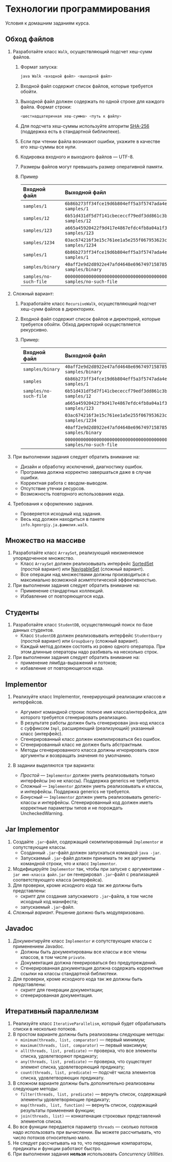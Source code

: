 # Технологии программирования

Условия к домашним заданиям курса.

## Обход файлов

1. Разработайте класс `Walk`, осуществляющий подсчет хеш-сумм файлов.
    1. Формат запуска:

        ```bash
        java Walk <входной файл> <выходной файл>
        ```

    2. Входной файл содержит список файлов, которые требуется обойти.
    3. Выходной файл должен содержать по одной строке для каждого файла. Формат строки:

        ```bash
        <шестнадцатеричная хеш-сумма> <путь к файлу>
        ```

    4. Для подсчета хеш-суммы используйте алгоритм [SHA-256](https://en.wikipedia.org/wiki/SHA-256) (поддержка есть в стандартной библиотеке).
    5. Если при чтении файла возникают ошибки, укажите в качестве его хеш-суммы все нули.
    6. Кодировка входного и выходного файлов — UTF-8.
    7. Размеры файлов могут превышать размер оперативной памяти.
    8. Пример

        | Входной файл           | Выходной файл                                                                           |
        |:-----------------------|:----------------------------------------------------------------------------------------|
        | `samples/1`            | `6b86b273ff34fce19d6b804eff5a3f5747ada4eaa22f1d49c01e52ddb7875b4b samples/1`            |
        | `samples/12`           | `6b51d431df5d7f141cbececcf79edf3dd861c3b4069f0b11661a3eefacbba918 samples/12`           |
        | `samples/123`          | `a665a45920422f9d417e4867efdc4fb8a04a1f3fff1fa07e998e86f7f7a27ae3 samples/123`          |
        | `samples/1234`         | `03ac674216f3e15c761ee1a5e255f067953623c8b388b4459e13f978d7c846f4 samples/1234`         |
        | `samples/1`            | `6b86b273ff34fce19d6b804eff5a3f5747ada4eaa22f1d49c01e52ddb7875b4b samples/1`            |
        | `samples/binary`       | `40aff2e9d2d8922e47afd4648e6967497158785fbd1da870e7110266bf944880 samples/binary`       |
        | `samples/no-such-file` | `0000000000000000000000000000000000000000000000000000000000000000 samples/no-such-file` |

2. Сложный вариант:
    1. Разработайте класс `RecursiveWalk`, осуществляющий подсчет хеш-сумм файлов в директориях.
    2. Входной файл содержит список файлов и директорий, которые требуется обойти. Обход директорий осуществляется рекурсивно.
    3. Пример:

        | Входной файл           | Выходной файл                                                                           |
        |:-----------------------|:----------------------------------------------------------------------------------------|
        | `samples/binary`       | `40aff2e9d2d8922e47afd4648e6967497158785fbd1da870e7110266bf944880 samples/binary`       |
        | `samples`              | `6b86b273ff34fce19d6b804eff5a3f5747ada4eaa22f1d49c01e52ddb7875b4b samples/1`            |
        | `samples/no-such-file` | `6b51d431df5d7f141cbececcf79edf3dd861c3b4069f0b11661a3eefacbba918 samples/12`           |
        |                        | `a665a45920422f9d417e4867efdc4fb8a04a1f3fff1fa07e998e86f7f7a27ae3 samples/123`          |
        |                        | `03ac674216f3e15c761ee1a5e255f067953623c8b388b4459e13f978d7c846f4 samples/1234`         |
        |                        | `40aff2e9d2d8922e47afd4648e6967497158785fbd1da870e7110266bf944880 samples/binary`       |
        |                        | `0000000000000000000000000000000000000000000000000000000000000000 samples/no-such-file` |

3. При выполнении задания следует обратить внимание на:
    * Дизайн и обработку исключений, диагностику ошибок.
    * Программа должна корректно завершаться даже в случае ошибки.
    * Корректная работа с вводом-выводом.
    * Отсутствие утечки ресурсов.
    * Возможность повторного использования кода.
4. Требования к оформлению задания.
    * Проверяется исходный код задания.
    * Весь код должен находиться в пакете `info.kgeorgiy.ja.фамилия.walk`.

## Множество на массиве

1. Разработайте класс `ArraySet`, реализующий неизменяемое упорядоченное множество.
    * Класс `ArraySet` должен реализовывать интерфейс [SortedSet](https://docs.oracle.com/en/java/javase/19/docs/api/java.base/java/util/SortedSet.html) (простой вариант) или [NavigableSet](https://docs.oracle.com/en/java/javase/19/docs/api/java.base/java/util/NavigableSet.html) (сложный вариант).
    * Все операции над множествами должны производиться с максимально возможной асимптотической эффективностью.
2. При выполнении задания следует обратить внимание на:
    * Применение стандартных коллекций.
    * Избавление от повторяющегося кода.

## Студенты

1. Разработайте класс `StudentDB`, осуществляющий поиск по базе данных студентов.
    * Класс `StudentDB` должен реализовывать интерфейс `StudentQuery` (простой вариант) или `GroupQuery` (сложный вариант).
    * Каждый метод должен состоять из ровно одного оператора. При этом длинные операторы надо разбивать на несколько строк.
2. При выполнении задания следует обратить внимание на:
    * применение лямбда-выражений и потоков;
    * избавление от повторяющегося кода.

## Implementor

1. Реализуйте класс Implementor, генерирующий реализации классов и интерфейсов.
    * Аргумент командной строки: полное имя класса/интерфейса, для которого требуется сгенерировать реализацию.
    * В результате работы должен быть сгенерирован java-код класса с суффиксом `Impl`, расширяющий (реализующий) указанный класс (интерфейс).
    * Сгенерированный класс должен компилироваться без ошибок.
    * Сгенерированный класс не должен быть абстрактным.
    * Методы сгенерированного класса должны игнорировать свои аргументы и возвращать значения по умолчанию.

2. В задании выделяются три варианта:
    * *Простой* — `Implementor` должен уметь реализовывать только интерфейсы (но не классы). Поддержка generics не требуется.
    * *Сложный* — `Implementor` должен уметь реализовывать и классы, и интерфейсы. Поддержка generics не требуется.
    * *Бонусный* — `Implementor` должен уметь реализовывать generic-классы и интерфейсы. Сгенерированный код должен иметь корректные параметры типов и не порождать UncheckedWarning.

## Jar Implementor

1. Создайте `.jar`-файл, содержащий скомпилированный `Implementor` и сопутствующие классы.
    * Созданный `.jar`-файл должен запускаться командой `java -jar`.
    * Запускаемый `.jar`-файл должен принимать те же аргументы командной строки, что и класс `Implementor`.
2. Модифицируйте `Implementor` так, чтобы при запуске с аргументами `-jar имя-класса файл.jar` он генерировал `.jar`-файл с реализацией соответствующего класса (интерфейса).
3. Для проверки, кроме исходного кода так же должны быть представлены:
    * скрипт для создания запускаемого `.jar`-файла, в том числе исходный код манифеста;
    * запускаемый `.jar`-файл.
4. *Сложный вариант*. Решение должно быть модуляризовано.

## Javadoc

1. Документируйте класс `Implementor` и сопутствующие классы с применением Javadoc.
    * Должны быть документированы все классы и все члены классов, в том числе `private`.
    * Документация должна генерироваться без предупреждений.
    * Сгенерированная документация должна содержать корректные ссылки на классы стандартной библиотеки.
2. Для проверки, кроме исходного кода так же должны быть представлены:
    * скрипт для генерации документации;
    * сгенерированная документация.

## Итеративный параллелизм

1. Реализуйте класс `IterativeParallelism`, который будет обрабатывать списки в несколько потоков.
2. В простом варианте должны быть реализованы следующие методы:
    * `minimum(threads, list, comparator)` — первый минимум;
    * `maximum(threads, list, comparator)` — первый максимум;
    * `all(threads, list, predicate)` — проверка, что все элементы списка, удовлетворяют предикату;
    * `any(threads, list, predicate)` — проверка, что существует элемент списка, удовлетворяющий предикату;
    * `count(threads, list, predicate)` — подсчёт числа элементов списка, удовлетворяющих предикату.
3. В сложном варианте должны быть дополнительно реализованы следующие методы:
    * `filter(threads, list, predicate)` — вернуть список, содержащий элементы удовлетворяющие предикату;
    * `map(threads, list, function)` — вернуть список, содержащий результаты применения функции;
    * `join(threads, list)` — конкатенация строковых представлений элементов списка.
4. Во все функции передается параметр `threads` — сколько потоков надо использовать при вычислении. Вы можете рассчитывать, что число потоков относительно мало.
5. Не следует рассчитывать на то, что переданные компараторы, предикаты и функции работают быстро.
6. При выполнении задания **нельзя** использовать *Concurrency Utilities*.
